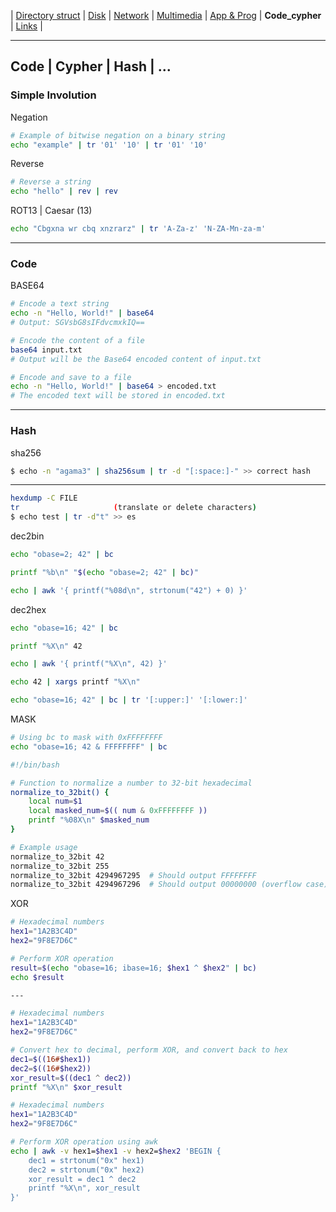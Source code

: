 | [Directory struct](https://github.com/octopusengine/linux/blob/master/directory_struct.md) | [Disk](https://github.com/octopusengine/linux/blob/master/disk.md) | [Network](https://github.com/octopusengine/linux/blob/master/network.md) | [Multimedia](https://github.com/octopusengine/linux/blob/master/multimedia.md) | [App & Prog](https://github.com/octopusengine/linux/blob/master/app_prg.md) | **Code_cypher** | [Links](https://github.com/octopusengine/linux/blob/master/links.md) |

---

## Code | Cypher | Hash | ...

### Simple Involution

Negation
```bash
# Example of bitwise negation on a binary string
echo "example" | tr '01' '10' | tr '01' '10'
```

Reverse
```bash
# Reverse a string
echo "hello" | rev | rev
```

ROT13 | Caesar (13)
```bash
echo "Cbgxna wr cbq xnzrarz" | tr 'A-Za-z' 'N-ZA-Mn-za-m'
```

---

### Code

BASE64
```bash
# Encode a text string
echo -n "Hello, World!" | base64
# Output: SGVsbG8sIFdvcmxkIQ==

# Encode the content of a file
base64 input.txt
# Output will be the Base64 encoded content of input.txt

# Encode and save to a file
echo -n "Hello, World!" | base64 > encoded.txt
# The encoded text will be stored in encoded.txt
```

---

### Hash

sha256
```bash
$ echo -n "agama3" | sha256sum | tr -d "[:space:]-" >> correct hash
```

---

```bash
hexdump -C FILE
tr                     (translate or delete characters)
$ echo test | tr -d"t" >> es
```

dec2bin
```bash
echo "obase=2; 42" | bc

printf "%b\n" "$(echo "obase=2; 42" | bc)"

echo | awk '{ printf("%08d\n", strtonum("42") + 0) }'
```

dec2hex
```bash
echo "obase=16; 42" | bc

printf "%X\n" 42

echo | awk '{ printf("%X\n", 42) }'

echo 42 | xargs printf "%X\n"

echo "obase=16; 42" | bc | tr '[:upper:]' '[:lower:]'
```

MASK
```bash
# Using bc to mask with 0xFFFFFFFF
echo "obase=16; 42 & FFFFFFFF" | bc
```

```bash
#!/bin/bash

# Function to normalize a number to 32-bit hexadecimal
normalize_to_32bit() {
    local num=$1
    local masked_num=$(( num & 0xFFFFFFFF ))
    printf "%08X\n" $masked_num
}

# Example usage
normalize_to_32bit 42
normalize_to_32bit 255
normalize_to_32bit 4294967295  # Should output FFFFFFFF
normalize_to_32bit 4294967296  # Should output 00000000 (overflow case)
```

XOR
```bash
# Hexadecimal numbers
hex1="1A2B3C4D"
hex2="9F8E7D6C"

# Perform XOR operation
result=$(echo "obase=16; ibase=16; $hex1 ^ $hex2" | bc)
echo $result

---

# Hexadecimal numbers
hex1="1A2B3C4D"
hex2="9F8E7D6C"

# Convert hex to decimal, perform XOR, and convert back to hex
dec1=$((16#$hex1))
dec2=$((16#$hex2))
xor_result=$((dec1 ^ dec2))
printf "%X\n" $xor_result

# Hexadecimal numbers
hex1="1A2B3C4D"
hex2="9F8E7D6C"

# Perform XOR operation using awk
echo | awk -v hex1=$hex1 -v hex2=$hex2 'BEGIN {
    dec1 = strtonum("0x" hex1)
    dec2 = strtonum("0x" hex2)
    xor_result = dec1 ^ dec2
    printf "%X\n", xor_result
}'
```







